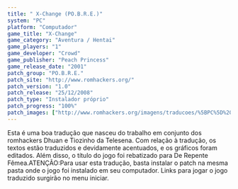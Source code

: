 ```yaml
---
title: " X-Change (PO.B.R.E.)"
system: "PC"
platform: "Computador"
game_title: "X-Change"
game_category: "Aventura / Hentai"
game_players: "1"
game_developer: "Crowd"
game_publisher: "Peach Princess"
game_release_date: "2001"
patch_group: "PO.B.R.E."
patch_site: "http://www.romhackers.org/"
patch_version: "1.0"
patch_release: "25/12/2008"
patch_type: "Instalador próprio"
patch_progress: "100%"
patch_images: ["http://www.romhackers.org/imagens/traducoes/%5BPC%5D%20X-Change%20-%20POBRE%20-%201.gif","http://www.romhackers.org/imagens/traducoes/%5BPC%5D%20X-Change%20-%20POBRE%20-%202.gif","http://www.romhackers.org/imagens/traducoes/%5BPC%5D%20X-Change%20-%20POBRE%20-%203.gif"]
---
```

Esta é uma boa tradução que nasceu do trabalho em conjunto dos romhackers Dhuan e Tiozinho da Telesena. Com relação à tradução, os textos estão traduzidos e devidamente acentuados, e os gráficos foram editados. Além disso, o título do jogo foi rebatizado para De Repente Fêmea.ATENÇÃO:Para usar esta tradução, basta instalar o patch na mesma pasta onde o jogo foi instalado em seu computador. Links para jogar o jogo traduzido surgirão no menu iniciar.